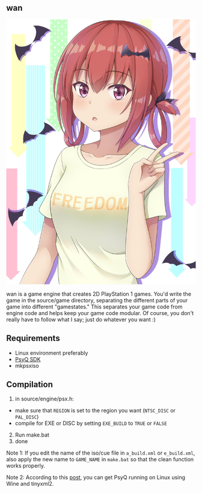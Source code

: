 
## wan 
<p align="center">
	<img src="pol.png">
</p>
wan is a game engine that creates 2D PlayStation 1 games. You'd write the game in the source/game directory, separating the different parts of your game into different "gamestates." This separates your game code from engine code and helps keep your game code modular. Of course, you don't really have to follow what I say; just do whatever you want :)

## Requirements
- Linux environment preferably 
- [PsyQ SDK](http://www.psxdev.net/help/psyq_install.html)
- mkpsxiso

## Compilation
1. in source/engine/psx.h:
- make sure that `REGION` is set to the region you want (`NTSC_DISC` or `PAL_DISC`)
- compile for EXE or DISC by setting `EXE_BUILD` to `TRUE` or `FALSE`
2. Run make.bat
3. done

Note 1: If you edit the name of the iso/cue file in `a_build.xml` or `e_build.xml`, also apply the new name to `GAME_NAME` in `make.bat` so that the clean function works properly.

Note 2: According to this [post](http://www.psxdev.net/forum/viewtopic.php?f=53&p=20065#p20065), you can get PsyQ running on Linux using Wine and tinyxml2.

